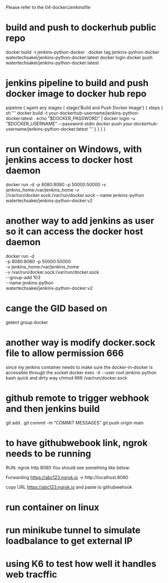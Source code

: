 Please refer to the 04-docker/Jenkinsfile

# build and push to dockerhub public repo
docker build -t jenkins-python-docker .
docker tag jenkins-python-docker watertechsakei/jenkins-python-docker:latest
docker login
docker push watertechsakei/jenkins-python-docker:latest

# jenkins pipeline to build and push docker image to docker hub repo

pipeline {
    agent any
    stages {
        stage('Build and Push Docker Image') {
            steps {
                sh '''
                    docker build -t your-dockerhub-username/jenkins-python-docker:latest .
                    echo "$DOCKER_PASSWORD" | docker login -u "$DOCKER_USERNAME" --password-stdin
                    docker push your-dockerhub-username/jenkins-python-docker:latest
                '''
            }
        }
    }
}

# run container on Windows, with jenkins access to docker host daemon

docker run -d -p 8080:8080 -p 50000:50000 -v jenkins_home:/var/jenkins_home -v //var/run/docker.sock:/var/run/docker.sock --name jenkins-python watertechsakei/jenkins-python-docker:v2

# another way to add jenkins as user so it can access the docker host daemon

docker run -d \
  -p 8080:8080 -p 50000:50000 \
  -v jenkins_home:/var/jenkins_home \
  -v /var/run/docker.sock:/var/run/docker.sock \
  --group-add 103 \
  --name jenkins-python \
  watertechsakei/jenkins-python-docker:v2

# cange the GID based on 

getent group docker

# another way is modify docker.sock file to allow permission 666

since my jenkins container needs to make sure the docker-in-docker is accessible through the socket 
docker exec -it --user root jenkins-python bash
quick and dirty way
chmod 666 /var/run/docker.sock

# github remote to trigger webhook and then jenkins build
git add .
git commit -m "COMMIT MESSAGES"
git push origin main

# to have githubwebook link, ngrok needs to be running
RUN: ngrok http 8080
You should see something like below:

Forwarding  https://abc123.ngrok.io -> http://localhost:8080

copy URL https://abc123.ngrok.io and paste to githubwehook

# run container on linux

# run minikube tunnel to simulate loadbalance to get external IP

# using K6 to test how well it handles web tracffic


